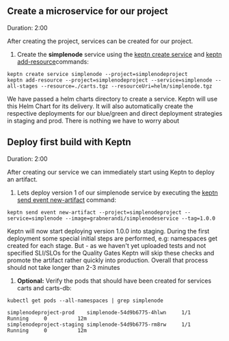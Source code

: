 
## Create a microservice for our project
Duration: 2:00

After creating the project, services can be created for our project.

1. Create the **simplenode** service using the [keptn create service](https://keptn.sh/docs/0.11.x/reference/cli/commands/keptn_create_service/) and [keptn add-resource](https://keptn.sh/docs/0.11.x/reference/cli/commands/keptn_add-resource/)commands:

```
keptn create service simplenode --project=simplenodeproject
keptn add-resource --project=simplenodeproject --service=simplenode --all-stages --resource=./carts.tgz --resourceUri=helm/simplenode.tgz
```

We have passed a helm charts directory to create a service. Keptn will use this Helm Chart for its delivery. It will also automatically create the respective deployments for our blue/green and direct deployment strategies in staging and prod. There is nothing we have to worry about


## Deploy first build with Keptn 
Duration: 2:00

After creating our service we can immediately start using Keptn to deploy an artifact.

1. Lets deploy version 1 of our simplenode service by executing the [keptn send event new-artifact](https://keptn.sh/docs/0.11.x/reference/cli/#keptn-send-event-new-artifact) command:

```
keptn send event new-artifact --project=simplenodeproject --service=simplenode --image=grabnerandi/simplenodeservice --tag=1.0.0
```

Keptn will now start deploying version 1.0.0 into staging. During the first deployment some special initial steps are performed, e.g: namespaces get created for each stage.
But - as we haven't yet uploaded tests and not specified SLI/SLOs for the Quality Gates Keptn will skip these checks and promote the artifact rather quickly into production. Overall that process should not take longer than 2-3 minutes

1. **Optional:** Verify the pods that should have been created for services carts and carts-db:

```
kubectl get pods --all-namespaces | grep simplenode
```

```
simplenodeproject-prod    simplenode-54d9b6775-4hlwn     1/1     Running     0          12m
simplenodeproject-staging simplenode-54d9b6775-rm8rw     1/1     Running     0          12m
```
